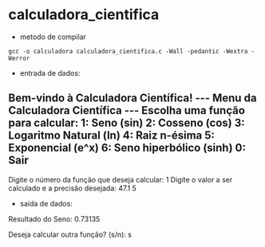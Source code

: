 # calculadora_cientifica

* metodo de compilar

```
gcc -o calculadora calculadora_cientifica.c -Wall -pedantic -Wextra -Werror
```

* entrada de dados:

Bem-vindo à Calculadora Científica!
--- Menu da Calculadora Científica ---
Escolha uma função para calcular:
1: Seno (sin)
2: Cosseno (cos)
3: Logaritmo Natural (ln)
4: Raiz n-ésima
5: Exponencial (e^x)
6: Seno hiperbólico (sinh)
0: Sair
-------------------------------------
Digite o número da função que deseja calcular: 1
Digite o valor a ser calculado e a precisão desejada: 47.1 5


* saida de dados:

Resultado do Seno: 0.73135

Deseja calcular outra função? (s/n): s


